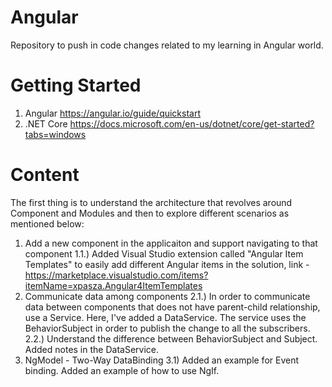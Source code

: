 # Angular
Repository to push in code changes related to my learning in Angular world.

# Getting Started 
1) Angular
https://angular.io/guide/quickstart
2) .NET Core
https://docs.microsoft.com/en-us/dotnet/core/get-started?tabs=windows

# Content

The first thing is to understand the architecture that revolves around Component and Modules and then to explore different scenarios as mentioned below:

1) Add a new component in the applicaiton and support navigating to that component
  1.1.) Added Visual Studio extension called "Angular Item Templates" to easily add different Angular items in the solution, link - https://marketplace.visualstudio.com/items?itemName=xpasza.Angular4ItemTemplates
2) Communicate data among components
  2.1.) In order to communicate data between components that does not have parent-child relationship, use a Service. Here, I've added a DataService. The service uses the  BehaviorSubject in order to publish the change to all the subscribers.
  2.2.) Understand the difference between BehaviorSubject and Subject. Added notes in the DataService.
 3) NgModel - Two-Way DataBinding
  3.1) Added an example for Event binding. Added an example of how to use NgIf.
